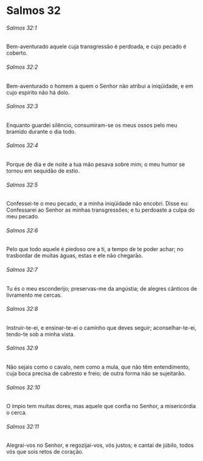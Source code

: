 # Salmos 32

###### Salmos 32:1

Bem-aventurado aquele cuja transgressão é perdoada, e cujo pecado é coberto.

###### Salmos 32:2

Bem-aventurado o homem a quem o Senhor não atribui a iniqüidade, e em cujo espírito não há dolo.

###### Salmos 32:3

Enquanto guardei silêncio, consumiram-se os meus ossos pelo meu bramido durante o dia todo.

###### Salmos 32:4

Porque de dia e de noite a tua mão pesava sobre mim; o meu humor se tornou em sequidão de estio.

###### Salmos 32:5

Confessei-te o meu pecado, e a minha iniqüidade não encobri. Disse eu: Confessarei ao Senhor as minhas transgressões; e tu perdoaste a culpa do meu pecado.

###### Salmos 32:6

Pelo que todo aquele é piedoso ore a ti, a tempo de te poder achar; no trasbordar de muitas águas, estas e ele não chegarão.

###### Salmos 32:7

Tu és o meu esconderijo; preservas-me da angústia; de alegres cânticos de livramento me cercas.

###### Salmos 32:8

Instruir-te-ei, e ensinar-te-ei o caminho que deves seguir; aconselhar-te-ei, tendo-te sob a minha vista.

###### Salmos 32:9

Não sejais como o cavalo, nem como a mula, que não têm entendimento, cuja boca precisa de cabresto e freio; de outra forma não se sujeitarão.

###### Salmos 32:10

O ímpio tem muitas dores, mas aquele que confia no Senhor, a misericórdia o cerca.

###### Salmos 32:11

Alegrai-vos no Senhor, e regozijai-vos, vós justos; e cantai de júbilo, todos vós que sois retos de coração.

